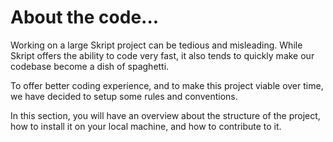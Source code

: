 # About the code...

Working on a large Skript project can be tedious and misleading. While Skript offers the ability to code very fast, it also tends to quickly make our codebase become a dish of spaghetti.

To offer better coding experience, and to make this project viable over time, we have decided to setup some rules and conventions.

In this section, you will have an overview about the structure of the project, how to install it on your local machine, and how to contribute to it.
